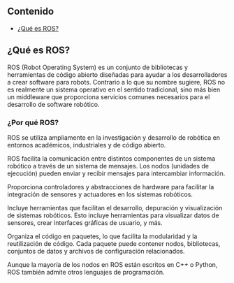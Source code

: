 ## Contenido

- [¿Qué es ROS?](#¿Qué_es_ROS?)

## ¿Qué es ROS?











ROS (Robot Operating System) es un conjunto de bibliotecas y herramientas de código abierto diseñadas para ayudar a los desarrolladores a crear software para robots. Contrario a lo que su nombre sugiere, ROS no es realmente un sistema operativo en el sentido tradicional, sino más bien un middleware que proporciona servicios comunes necesarios para el desarrollo de software robótico.
### ¿Por qué ROS?
ROS se utiliza ampliamente en la investigación y desarrollo de robótica en entornos académicos, industriales y de código abierto.

ROS facilita la comunicación entre distintos componentes de un sistema robótico a través de un sistema de mensajes. Los nodos (unidades de ejecución) pueden enviar y recibir mensajes para intercambiar información.

Proporciona controladores y abstracciones de hardware para facilitar la integración de sensores y actuadores en los sistemas robóticos.

Incluye herramientas que facilitan el desarrollo, depuración y visualización de sistemas robóticos. Esto incluye herramientas para visualizar datos de sensores, crear interfaces gráficas de usuario, y más.

Organiza el código en paquetes, lo que facilita la modularidad y la reutilización de código. Cada paquete puede contener nodos, bibliotecas, conjuntos de datos y archivos de configuración relacionados.

Aunque la mayoría de los nodos en ROS están escritos en C++ o Python, ROS también admite otros lenguajes de programación.

